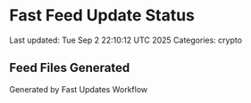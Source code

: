 # Fast Feed Update Status
Last updated: Tue Sep  2 22:10:12 UTC 2025
Categories: crypto

## Feed Files Generated

Generated by Fast Updates Workflow
